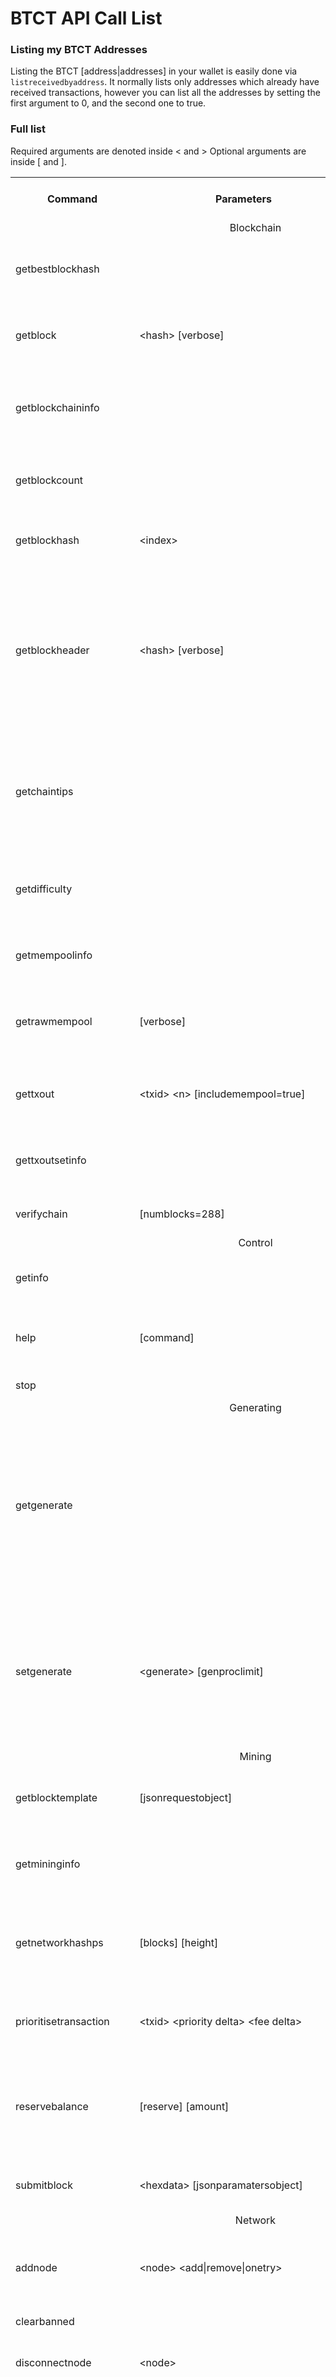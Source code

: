 BTCT API Call List
=====================================

### Listing my BTCT Addresses

Listing the BTCT [address|addresses] in your wallet is easily done via `listreceivedbyaddress`. It normally lists only addresses which already have received transactions, however you can list all the addresses by setting the first argument to 0, and the second one to true.

### Full list

Required arguments are denoted inside &lt; and &gt; Optional arguments are inside [ and ].

<table>
<tr><th>Command</th><th>Parameters</th><th>Description</th><th>Requires Unlocked Wallet?</tr>
<tr><td colspan=4 align=center>Blockchain</td></tr>
<tr><td>getbestblockhash</td><td>&nbsp;</td><td>Returns the hash of the best (tip) block in the longest block chain.</td><td>N</td></tr>
<tr><td>getblock</td><td>&lt;hash&gt; [verbose]</td><td>Returns information about the block with the given hash.</td><td>N</td></tr>
<tr><td>getblockchaininfo</td><td>&nbsp;</td><td>Returns an object containing various state info regarding block chain processing.</td><td>N</td></tr>
<tr><td>getblockcount</td><td>&nbsp;</td><td>Returns the number of blocks in the longest block chain.</td><td>N</td></tr>
<tr><td>getblockhash</td><td>&lt;index&gt;</td><td>Returns hash of block in best-block-chain at index provided.</td><td>N</td></tr>
<tr><td>getblockheader</td><td>&lt;hash&gt; [verbose]</td><td>If verbose is false, returns a string that is serialized, hex-encoded data for block 'hash' header. If verbose is true, returns an Object with information about block &lt;hash&gt; header.</td><td>N</td></tr>
<tr><td>getchaintips</td><td>&nbsp;</td><td>Return information about all known tips in the block tree, including the main chain as well as orphaned branches.</td><td>N</td></tr>
<tr><td>getdifficulty</td><td>&nbsp;</td><td>Returns the proof-of-work difficulty as a multiple of the minimum difficulty.</td><td>N</td></tr>
<tr><td>getmempoolinfo</td><td>&nbsp;</td><td>Returns details on the active state of the TX memory pool.</td><td>N</td></tr>
<tr><td>getrawmempool</td><td>[verbose]</td><td>Returns all transaction ids in memory pool as a json array of string transaction ids.</td><td>N</td></tr>
<tr><td>gettxout</td><td>&lt;txid&gt; &lt;n&gt; [includemempool=true]</td><td>Returns details about an unspent transaction output.</td><td>N</td></tr>
<tr><td>gettxoutsetinfo</td><td>&nbsp;</td><td>Returns statistics about the unspent transaction output set.</td><td>N</td></tr>
<tr><td>verifychain</td><td>[numblocks=288]</td><td>Verifies blockchain database.</td><td>N</td></tr>
<tr><td colspan=4 align=center>Control</td></tr>
<tr><td>getinfo</td><td>&nbsp;</td><td>Returns an object containing various state info.</td><td>N</td></tr>
<tr><td>help</td><td>[command]</td><td>List all commands, or get help for a specified command.</td><td>N</td></tr>
<tr><td>stop</td><td>&nbsp;</td><td>Stop BTCT server.</td><td>N</td></tr>
<tr><td colspan=4 align=center>Generating</td></tr>
<tr><td>getgenerate</td><td>&nbsp;</td><td>"PoW Only" Return if the server is set to generate coins or not. The default is false. It is set with the command line argument -gen (or othila.conf setting gen) It can also be set with the setgenerate call.</td><td>N</td></tr>
<tr><td>setgenerate</td><td>&lt;generate&gt; [genproclimit]</td><td>"PoW Only" Set 'generate' true or false to turn generation on or off. Generation is limited to 'genproclimit' processors, -1 is unlimited. See the getgenerate call for the current setting.</td><td>N</td></tr>
<tr><td colspan=4 align=center>Mining</td></tr>
<tr><td>getblocktemplate</td><td>[jsonrequestobject]</td><td>"PoW Only" Returns data needed to construct a block to work on.</td><td>N</td></tr>
<tr><td>getmininginfo</td><td>&nbsp;</td><td>"PoW Only" Returns a json object containing mining-related information.</td><td>N</td></tr>
<tr><td>getnetworkhashps</td><td>[blocks] [height]</td><td>"PoW Only" Returns the estimated network hashes per second based on the last n blocks.</td><td>N</td></tr>
<tr><td>prioritisetransaction</td><td>&lt;txid&gt; &lt;priority delta&gt; &lt;fee delta&gt;</td><td>Accepts the transaction into mined blocks at a higher (or lower) priority</td><td>N</td></tr>
<tr><td>reservebalance</td><td>[reserve] [amount]</td><td>Show or set the reserve amount not participating in network protection. If no parameters provided current setting is printed.</td><td>Y</td></tr>
<tr><td>submitblock</td><td>&lt;hexdata&gt; [jsonparamatersobject]</td><td>"PoW Only" Attempts to submit new block to network.</td><td>N</td></tr>
<tr><td colspan=4 align=center>Network</td></tr>
<tr><td>addnode</td><td>&lt;node&gt; &lt;add&#124;remove&#124;onetry&gt;</td><td>Attempts add or remove a node from the addnode list. Or try a connection to a node once.</td><td>N</td></tr>
<tr><td>clearbanned</td><td>&nbsp;</td><td>Clear all banned IPs.</td><td>N</td></tr>
<tr><td>disconnectnode</td><td>&lt;node&gt;</td><td>Immediately disconnects from the specified node.</td><td>N</td></tr>
<tr><td>getaddednodeinfo</td><td>&lt;dns&gt; [node]</td><td>Returns information about the given added node, or all added nodes.
(note that onetry addnodes are not listed here)
If dns is false, only a list of added nodes will be provided,
otherwise connected information will also be available.</td><td>N</td></tr>
<tr><td>getconnectioncount</td><td>&nbsp;</td><td>Returns the number of connections to other nodes.</td><td>N</td></tr>
<tr><td>getnettotals</td><td>&nbsp;</td><td>Returns information about network traffic, including bytes in, bytes out, and current time.</td><td>N</td></tr>
<tr><td>getnetworkinfo</td><td>&nbsp;</td><td>Returns an object containing various state info regarding P2P networking.</td><td>N</td></tr>
<tr><td>getpeerinfo</td><td>&nbsp;</td><td>Returns data about each connected network node as a json array of objects.</td><td>N</td></tr>
<tr><td>listbanned</td><td>&nbsp;</td><td>List all banned IPs/Subnets.</td><td>N</td></tr>
<tr><td>ping</td><td>&nbsp;</td><td>Requests that a ping be sent to all other nodes, to measure ping time.</td><td>N</td></tr>
<tr><td>setban</td><td>&lt;ip(/netmask)&gt; &lt;add&#124;remove&gt; [bantime] [absolute]</td><td>Attempts add or remove a IP/Subnet from the banned list.</td><td>N</td></tr>
<tr><td colspan=4 align=center>BTCT</td></tr>
<tr><td>createmasternodekey</td><td>&nbsp;</td><td>Create a new masternode private key.</td><td>N</td></tr>
<tr><td>getmasternodecount</td><td>&nbsp;</td><td>Get masternode count values.</td><td>N</td></tr>
<tr><td>getmasternodeoutputs</td><td>&nbsp;</td><td>Print all masternode transaction outputs.</td><td>N</td></tr>
<tr><td>getmasternodescores</td><td>[blocks=10]</td><td>Print list of winning masternode by score.</td><td>N</td></tr>
<tr><td>getmasternodestatus</td><td>&nbsp;</td><td>Print masternode status.</td><td>N</td></tr>
<tr><td>getmasternodewinners</td><td>[blocks=10] [filter]</td><td>Print the masternode winners for the last ''n'' blocks</td><td>N</td></tr>
<tr><td>listmasternodeconf</td><td>[filter]</td><td>Print masternode.conf in JSON format.</td><td>N</td></tr>
<tr><td>listmasternodes</td><td>[filter]</td><td>Get a ranked list of masternodes. Optional filter by txhash, status, or payment address.</td><td>N</td></tr>
<tr><td>masternodeconnect</td><td>&lt;address&gt;</td><td>Attempts to connect to specified masternode address.</td><td>N</td></tr>
<tr><td>masternodecurrent</td><td>&nbsp</td><td>Get current masternode winner.</td><td>N</td></tr>
<tr><td>masternodedebug</td><td>&nbsp</td><td>Print masternode status.</td><td>N</td></tr>
<tr><td>mnsync</td><td>&lt;status&#124;reset&gt;</td><td>Returns the sync status or resets sync.</td><td>N</td></tr>
<tr><td>spork</td><td>&lt;show&#124;active&gt;</td><td>Print raw value or active status of sporks.</td><td>N</td></tr>
<tr><td>startmasternode</td><td>&lt;local&#124;all&#124;many&#124;missing&#124;disabled&#124;alias&gt; &lt;lockwallet&gt; [alias]</td><td>Attempts to start one or more masternode(s).</td><td>Y</td></tr>
<tr><td colspan=4 align=center>Raw Transactions</td></tr>
<tr><td>createrawtransaction</td><td>[{"txid":txid,"vout":n},...] {address:amount,...}</td><td>Creates a [Raw Transactions|raw transaction] spending given inputs.</td><td>N</td></tr>
<tr><td>decoderawtransaction</td><td>&lt;hex string&gt;</td><td>Produces a human-readable JSON object for a [Raw Transactions|raw transaction].</td><td>N</td></tr>
<tr><td>decodescript</td><td>&lt;hex&gt;</td><td>Decode a hex-encoded script.</td><td>N</td></tr>
<tr><td>getrawtransaction</td><td>&lt;txid&gt; [verbose=0]</td><td>Returns [Raw Transactions|raw transaction] representation for given transaction id.</td><td>N</td></tr>
<tr><td>sendrawtransaction</td><td>&lt;hexstring&gt; [allowhighfees=false] [swiftx=false]</td><td>Submits raw transaction (serialized, hex-encoded) to local node and network.</td><td>N</td></tr>
<tr><td>signrawtransaction</td><td>&lt;hexstring&rt; [{"txid":txid,"vout":n,"scriptPubKey":hex},...] [&lt;privatekey1&gt;,...] [sighashtype=ALL]</td><td>Adds signatures to a [Raw Transactions|raw transaction] and returns the resulting raw transaction.</td><td>Y</td></tr>
<tr><td colspan=4 align=center>Utility</td></tr>
<tr><td>createmultisig</td><td>&lt;nrequired&gt; &lt;'["key",...]'&gt;</td><td>Creates a multi-signature address with n signature of m keys required.</td><td>N</td></tr>
<tr><td>estimatefee</td><td>&lt;nblocks&gt;</td><td>Estimates the approximate fee per kilobyte needed for a transaction to begin confirmation within nblocks blocks.</td><td>N</td></tr>
<tr><td>estimatepriority</td><td>&lt;nblocks&gt;</td><td>Estimates the approximate priority a zero-fee transaction needs to begin confirmation within nblocks blocks.</td><td>N</td></tr>
<tr><td>validateaddress</td><td>&lt;othila_address&gt;</td><td>Return information about the given othila address.</td><td>N</td></tr>
<tr><td>verifymessage</td><td>&lt;othila_address&gt; &lt;signature&gt; &lt;message&gt;</td><td>Verify a signed message.</td><td>N</td></tr>
<tr><td colspan=4 align=center>Wallet</td></tr>
<tr><td>addmultisigaddress</td><td>&lt;nrequired&gt; &lt;'["key",...]'&gt; [account]</td><td>Add a nrequired-to-sign multisignature address to the wallet.
Each key is a BTCT address or hex-encoded public key.
If 'account' is specified, assign address to that account.</td><td>Y</td></tr>
<tr><td>autocombinerewards</td><td>&lt;true&#124;false&gt; [threshold]</td><td>Wallet will automatically monitor for any coins with value below the threshold amount, and combine them if they reside with the same BTCT address.</td><td>Y</td></tr>
<tr><td>backupwallet</td><td>&lt;destination&gt;</td><td>Safely copies wallet.dat to destination, which can be a directory or a path with filename.</td><td>N</td></tr>
<tr><td>bip38decrypt</td><td>&lt;othila_address&gt; &lt;passphrase&gt;</td><td>Decrypts and then imports password protected private key.</td><td>Y</td></tr>
<tr><td>bip38encrypt</td><td>&lt;othila_address&gt; &lt;passphrase&gt;</td><td>Encrypts a private key corresponding to 'othila_address'.</td><td>Y</td></tr>
<tr><td>dumpprivkey</td><td>&lt;othila_address&gt;</td><td>Reveals the private key corresponding to 'othila_address'.</td><td>Y</td></tr>
<tr><td>dumpwallet</td><td>&lt;filename&gt;</td><td>Dumps all wallet keys in a human-readable format.</td><td>Y</td></tr>
<tr><td>encryptwallet</td><td>&lt;passphrase&gt;</td><td>Encrypts the wallet with &lt;passphrase&gt;.</td><td>N</td></tr>
<tr><td>getaccount</td><td>&lt;othila_address&gt;</td><td>Returns the account associated with the given address.</td><td>N</td></tr>
<tr><td>getaccountaddress</td><td>&lt;account&gt;</td><td>Returns the current bitcoin address for receiving payments to this account. If &lt;account&gt; does not exist, it will be created along with an associated new address that will be returned.</td><td>N</td></tr>
<tr><td>getaddressesbyaccount</td><td>&lt;account&gt;</td><td>Returns the list of addresses for the given account.</td><td>N</td></tr>
<tr><td>getbalance</td><td>[account] [minconf=1] [includeWatchonly=false]</td><td>If [account] is not specified, returns the server's total available balance.<br/>If [account] is specified, returns the balance in the account.</td><td>N</td></tr>
<tr><td>getnewaddress</td><td>[account]</td><td>Returns a new BTCT address for receiving payments.  If [account] is specified payments received with the address will be credited to [account].</td><td>Y</td></tr>
<tr><td>getrawchangeaddress</td><td>&nbsp;</td><td>Returns a new BTCT address, for receiving change.  This is for use with raw transactions, NOT normal use.</td><td>N</td></tr>
<tr><td>getreceivedbyaccount</td><td>[account] [minconf=1]</td><td>Returns the total amount received by addresses with [account] in transactions with at least [minconf] confirmations. If [account] not provided return will include all transactions to all accounts.</td><td>N</td></tr>
<tr><td>getreceivedbyaddress</td><td>&lt;othila_address&gt; [minconf=1]</td><td>Returns the amount received by &lt;othila_address&gt; in transactions with at least [minconf] confirmations. It correctly handles the case where someone has sent to the address in multiple transactions. Keep in mind that addresses are only ever used for receiving transactions. Works only for addresses in the local wallet, external addresses will always show 0.</td><td>N</td></tr>
<tr><td>getstakesplitthreshold</td><td>&nbsp</td><td>Returns the threshold for stake splitting.</td><td>N</td></tr>
<tr><td>getstakingstatus</td><td>&nbsp</td><td>Returns an object containing various staking information.</td><td>N</td></tr>
<tr><td>gettransaction</td><td>&lt;txid&gt; [includeWatchonly]</td><td>Get detailed information about in-wallet transaction &lt;txid&gt;.</td><td>N</td></tr>
<tr><td>getunconfirmedbalance</td><td>&nbsp;</td><td>Returns the server's total unconfirmed balance
.</td><td>N</td></tr>
<tr><td>getwalletinfo</td><td>&nbsp;</td><td>Returns an object containing various wallet state info.</td><td>N</td></tr>
<tr><td>importaddress</td><td>&lt;address&gt; [label] [rescan=true]</td><td>Adds an address or script (in hex) that can be watched as if it were in your wallet but cannot be used to spend.</td><td>Y</td></tr>
<tr><td>importprivkey</td><td>&lt;othila_privkey&gt; [label] [rescan=true]</td><td>Adds a private key (as returned by dumpprivkey) to your wallet.</td><td>Y</td></tr>
<tr><td>importwallet</td><td>&lt;filename&gt;</td><td>Imports keys from a wallet dump file (see dumpwallet).</td><td>Y</td></tr>
<tr><td>keypoolrefill</td><td>&lt;newsize&gt;</td><td>Fills the keypool.</td><td>Y</td></tr>
<tr><td>listaccounts</td><td>[minconf] [includeWatchonly=false]</td><td>Returns Object that has account names as keys, account balances as values.</td><td>N</td></tr>
<tr><td>listaddressgroupings</td><td>&nbsp;</td><td>Returns all addresses in the wallet and info used for coincontrol.</td><td>N</td></tr>
<tr><td>listlockunspent</td><td>&nbsp;</td><td>Returns list of temporarily unspendable outputs.</td><td>N</td></tr>
<tr><td>listreceivedbyaccount</td><td>[minconf=1] [includeempty=false] [includeWatchonly=false]</td><td>List balances by account.</td><td>N</td></tr>
<tr><td>listreceivedbyaddress</td><td>[minconf=1] [includeempty=false] [includeWatchonly=false]</td><td>List balances by receiving address.</td><td>N</td></tr>
<tr><td>listsinceblock</td><td>[blockhash] [target-confirmations] [includeWatchonly=false]</td><td>Get all transactions in blocks since block [blockhash], or all transactions if omitted.</td><td>N</td></tr>
<tr><td>listtransactions</td><td>[account] [count=10] [from=0] [includeWatchonly=false]</td><td>Returns up to [count] most recent transactions skipping the first [from] transactions for account [account]. If [account] not provided it'll return recent transactions from all accounts.</td><td>N</td></tr>
<tr><td>listunspent</td><td>[minconf=1] [maxconf=9999999] ['["addresses",...]']</td><td>Returns array of unspent transaction outputs with between minconf and maxconf (inclusive) confirmations. Optionally filter to only include txouts paid to specified addresses.</td><td>N</td></tr>
<tr><td>lockunspent</td><td>&lt;unlock&gt; &lt;'[{"txid":"txid","vout":n},...]'&gt;</td><td>Updates list of temporarily unspendable outputs.</td><td>Y</td></tr>
<tr><td>move</td><td>&lt;fromaccount&gt; &lt;toaccount&gt; &lt;amount&gt; [minconf=1] [comment]</td><td>Move from one account in your wallet to another</td><td>N</td></tr>
<tr><td>sendfrom</td><td>&lt;fromaccount&gt; &lt;to_othila_address&gt; &lt;amount&gt; [minconf=1] [comment] [comment-to]</td><td>&lt;amount&gt; is a real and is rounded to 8 decimal places. Will send the given amount to the given address, ensuring the account has a valid balance using [minconf] confirmations. Returns the transaction ID if successful (not in JSON object).</td><td>Y</td></tr>
<tr><td>sendmany</td><td>&lt;fromaccount&gt; {address:amount,...} [minconf=1] [comment]</td><td>Send multiple times. Amounts are double-precision floating point numbers</td><td>Y</td></tr>
<tr><td>sendtoaddress</td><td>&lt;btct_address&gt; &lt;amount&gt; [comment] [comment-to]</td><td>Send an amount to a given address. &lt;amount&gt; is a real and is rounded to 8 decimal places. Returns the transaction ID &lt;txid&gt; if successful.</td><td>Y</td></tr>
<tr><td>sendtoaddressix</td><td>&lt;btct_address&gt; &lt;amount&gt; [comment] [comment-to]</td><td>Send an amount to a given address using SwiftX. &lt;amount&gt; is a real and is rounded to 8 decimal places. Returns the transaction ID &lt;txid&gt; if successful.</td><td>Y</td></tr>
<tr><td>setaccount</td><td>&lt;othila_address&gt; &lt;account&gt;</td><td>Sets the account associated with the given address. Assigning address that is already assigned to the same account will create a new address associated with that account.</td><td>N</td></tr>
<tr><td>setstakesplitthreshold</td><td>&lt;value&gt;</td><td>This will set the output size of your stakes to never be below the given value.</td><td>Y</td></tr>
<tr><td>settxfee</td><td>&lt;amount&gt;</td><td>Set the transaction fee per kB.</td><td>N</td></tr>
<tr><td>signmessage</td><td>&lt;btct_address&gt; &lt;message&gt;</td><td>Sign a message with the private key of an address.</td><td>Y</td></tr>
</table>
